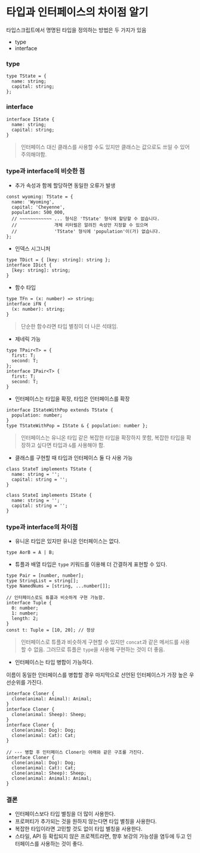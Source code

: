 # 타입과 인터페이스의 차이점 알기

타입스크립트에서 명명된 타입을 정의하는 방법은 두 가지가 있음

- type
- interface

### type

```tsx
type TState = {
  name: string;
  capital: string;
};
```

### interface

```tsx
interface IState {
  name: string;
  capital: string;
}
```

> 인터페이스 대신 클래스를 사용할 수도 있지만 클래스는 값으로도 쓰일 수 있어 주의해야함.

### type과 interface의 비슷한 점

- 추가 속성과 함께 할당하면 동일한 오류가 발생

```tsx
const wyoming: TState = {
  name: 'Wyoming',
  capital: 'Cheyenne',
  population: 500_000,
  // ~~~~~~~~~~~~ ... 형식은 'TState' 형식에 할당할 수 없습니다.
  //              개체 리터럴은 알려진 속성만 지정할 수 있으며
  //              'TState' 형식에 'population'이(가) 없습니다.
};
```

- 인덱스 시그니처

```tsx
type TDict = { [key: string]: string };
interface IDict {
  [key: string]: string;
}
```

- 함수 타입

```tsx
type TFn = (x: number) => string;
interface iFN {
  (x: number): string;
}
```

> 단순한 함수라면 타입 별칭이 더 나은 석태임.

- 제네릭 가능

```tsx
type TPair<T> = {
  first: T;
  second: T;
};
interface IPair<T> {
  first: T;
  second: T;
}
```

- 인터페이스는 타입을 확장, 타입은 인터페이스를 확장

```tsx
interface IStateWithPop extends TState {
  population: number;
}
type TStateWithPop = IState & { population: number };
```

> 인터페이스는 유니온 타입 같은 복잡한 타입을 확장하지 못함, 복잡한 타입을 확장하고 싶다면 타입과 `&`를 사용해야 함.

- 클래스를 구현할 때 타입과 인터페이스 둘 다 사용 가능

```tsx
class StateT implements TState {
  name: string = '';
  capital: string = '';
}

class StateI implements IState {
  name: string = '';
  capital: string = '';
}
```

### type과 interface의 차이점

- 유니온 타입은 있지만 유니온 인터페이스는 없다.

```tsx
type AorB = A | B;
```

- 튜플과 배열 타입은 `type` 키워드를 이용해 더 간결하게 표현할 수 있다.

```tsx
type Pair = [number, number];
type StringList = string[];
type NamedNums = [string, ...number[]];

// 인터페이스로도 튜플과 비슷하게 구현 가능함.
interface Tuple {
  0: number;
  1: number;
  length: 2;
}
const t: Tuple = [10, 20]; // 정상
```

> 인터페이스로 튜플과 비슷하게 구현할 수 있지만 `concat`과 같은 메서드를 사용할 수 없음. 그러므로 튜플은 `type`을 사용해 구현하는 것이 더 좋음.

- 인터페이스는 타입 병합이 가능하다.

이름이 동일한 인터페이스를 병합할 경우 마지막으로 선언된 인터페이스가 가장 높은 우선순위를 가진다.

```tsx
interface Cloner {
  clone(animal: Animal): Animal;
}
interface Cloner {
  clone(animal: Sheep): Sheep;
}
interface Cloner {
  clone(animal: Dog): Dog;
  clone(animal: Cat): Cat;
}

// --- 병합 후 인터페이스 Cloner는 아래와 같은 구조를 가진다.
interface Cloner {
  clone(animal: Dog): Dog;
  clone(animal: Cat): Cat;
  clone(animal: Sheep): Sheep;
  clone(animal: Animal): Animal;
}
```

### 결론

- 인터페이스보다 타입 별칭을 더 많이 사용한다.
- 프로퍼티가 추가되는 것을 원하지 않는다면 타입 별칭을 사용한다.
- 복잡한 타입이라면 고민할 것도 없이 타입 별칭을 사용한다.
- 스타일, API 등 확립되지 않은 프로젝트라면, 향후 보강의 가능성을 염두에 두고 인터페이스를 사용하는 것이 좋다.
